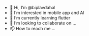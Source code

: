 - 👋 Hi, I’m @biplavdahal
- 👀 I’m interested in mobile app and AI
- 🌱 I’m currently learning flutter 
- 💞️ I’m looking to collaborate on ...
- 📫 How to reach me ...

<!---
biplavdahal/biplavdahal is a ✨ special ✨ repository because its `README.md` (this file) appears on your GitHub profile.
You can click the Preview link to take a look at your changes.
--->
